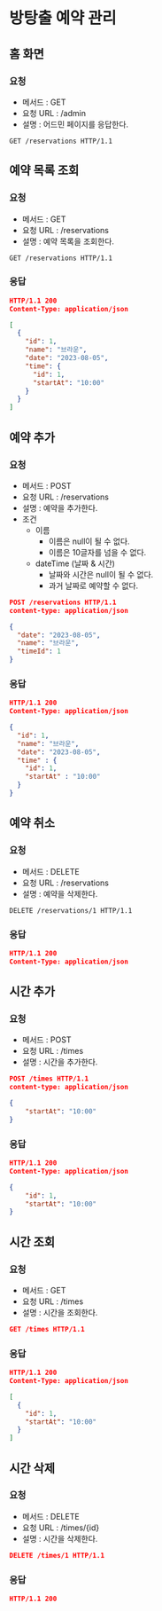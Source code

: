 # 방탕출 예약 관리
## 홈 화면
### 요청
- 메서드 : GET
- 요청 URL : /admin
- 설명 : 어드민 페이지를 응답한다.

`GET /reservations HTTP/1.1`

## 예약 목록 조회
### 요청
- 메서드 : GET
- 요청 URL : /reservations
- 설명 : 예약 목록을 조회한다.

`GET /reservations HTTP/1.1`

### 응답
```json
HTTP/1.1 200 
Content-Type: application/json

[
  {
    "id": 1,
    "name": "브라운",
    "date": "2023-08-05",
    "time": {
      "id": 1,
      "startAt": "10:00"
    }
  }
]
```

## 예약 추가
### 요청
- 메서드 : POST
- 요청 URL : /reservations
- 설명 : 예약을 추가한다.
- 조건
    - 이름
        - 이름은 null이 될 수 없다.
        - 이름은 10글자를 넘을 수 없다.
    - dateTime (날짜 & 시간)
        - 날짜와 시간은 null이 될 수 없다.
        - 과거 날짜로 예약할 수 없다.

```json
POST /reservations HTTP/1.1
content-type: application/json

{
  "date": "2023-08-05",
  "name": "브라운",
  "timeId": 1
}
```

### 응답
```json
HTTP/1.1 200
Content-Type: application/json

{
  "id": 1,
  "name": "브라운",
  "date": "2023-08-05",
  "time" : {
    "id": 1,
    "startAt" : "10:00"
  }
}
```

## 예약 취소
### 요청
- 메서드 : DELETE
- 요청 URL : /reservations
- 설명 : 예약을 삭제한다.

`DELETE /reservations/1 HTTP/1.1`

### 응답
```json
HTTP/1.1 200
Content-Type: application/json
```

## 시간 추가
### 요청
- 메서드 : POST
- 요청 URL : /times
- 설명 : 시간을 추가한다.

```json
POST /times HTTP/1.1
content-type: application/json

{
    "startAt": "10:00"
}
```

### 응답
```json
HTTP/1.1 200
Content-Type: application/json

{
    "id": 1,
    "startAt": "10:00"
}
```

## 시간 조회
### 요청
- 메서드 : GET
- 요청 URL : /times
- 설명 : 시간을 조회한다.

```json
GET /times HTTP/1.1
```

### 응답
```json
HTTP/1.1 200
Content-Type: application/json

[
  {
    "id": 1,
    "startAt": "10:00"
  }
]
```

## 시간 삭제
### 요청
- 메서드 : DELETE
- 요청 URL : /times/{id}
- 설명 : 시간을 삭제한다.

```json
DELETE /times/1 HTTP/1.1
```

### 응답
```json
HTTP/1.1 200
```